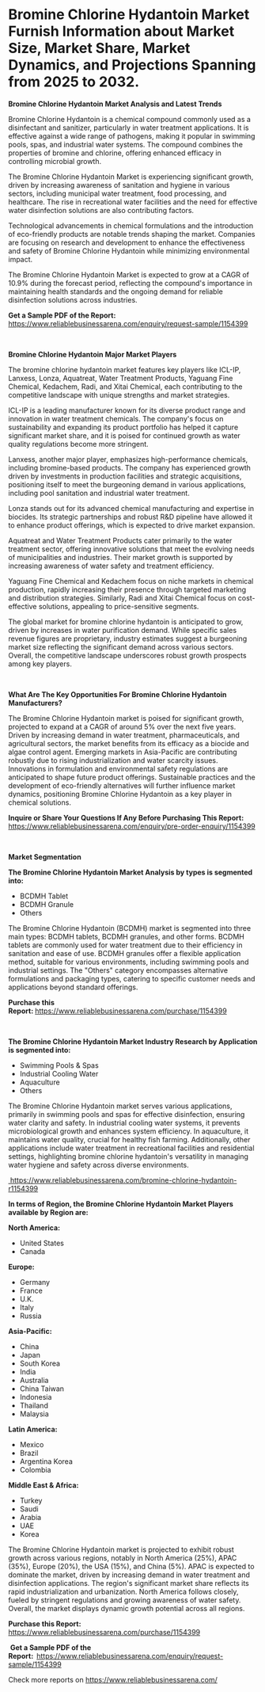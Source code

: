 <p><h1>Bromine Chlorine Hydantoin Market Furnish Information about Market Size, Market Share, Market Dynamics, and Projections Spanning from 2025 to 2032.</h1></p><p><strong>Bromine Chlorine Hydantoin Market Analysis and Latest Trends</strong></p>
<p><p>Bromine Chlorine Hydantoin is a chemical compound commonly used as a disinfectant and sanitizer, particularly in water treatment applications. It is effective against a wide range of pathogens, making it popular in swimming pools, spas, and industrial water systems. The compound combines the properties of bromine and chlorine, offering enhanced efficacy in controlling microbial growth.</p><p>The Bromine Chlorine Hydantoin Market is experiencing significant growth, driven by increasing awareness of sanitation and hygiene in various sectors, including municipal water treatment, food processing, and healthcare. The rise in recreational water facilities and the need for effective water disinfection solutions are also contributing factors. </p><p>Technological advancements in chemical formulations and the introduction of eco-friendly products are notable trends shaping the market. Companies are focusing on research and development to enhance the effectiveness and safety of Bromine Chlorine Hydantoin while minimizing environmental impact. </p><p>The Bromine Chlorine Hydantoin Market is expected to grow at a CAGR of 10.9% during the forecast period, reflecting the compound's importance in maintaining health standards and the ongoing demand for reliable disinfection solutions across industries.</p></p>
<p><strong>Get a Sample PDF of the Report:&nbsp;</strong> <a href="https://www.reliablebusinessarena.com/enquiry/request-sample/1154399?utm_campaign=2041&utm_medium=2&utm_source=Github&utm_content=ia&utm_term=03022025&utm_id=bromine-chlorine-hydantoin">https://www.reliablebusinessarena.com/enquiry/request-sample/1154399</a></p>
<p>&nbsp;</p>
<p><strong>Bromine Chlorine Hydantoin Major Market Players</strong></p>
<p><p>The bromine chlorine hydantoin market features key players like ICL-IP, Lanxess, Lonza, Aquatreat, Water Treatment Products, Yaguang Fine Chemical, Kedachem, Radi, and Xitai Chemical, each contributing to the competitive landscape with unique strengths and market strategies.</p><p>ICL-IP is a leading manufacturer known for its diverse product range and innovation in water treatment chemicals. The company's focus on sustainability and expanding its product portfolio has helped it capture significant market share, and it is poised for continued growth as water quality regulations become more stringent.</p><p>Lanxess, another major player, emphasizes high-performance chemicals, including bromine-based products. The company has experienced growth driven by investments in production facilities and strategic acquisitions, positioning itself to meet the burgeoning demand in various applications, including pool sanitation and industrial water treatment.</p><p>Lonza stands out for its advanced chemical manufacturing and expertise in biocides. Its strategic partnerships and robust R&D pipeline have allowed it to enhance product offerings, which is expected to drive market expansion.</p><p>Aquatreat and Water Treatment Products cater primarily to the water treatment sector, offering innovative solutions that meet the evolving needs of municipalities and industries. Their market growth is supported by increasing awareness of water safety and treatment efficiency.</p><p>Yaguang Fine Chemical and Kedachem focus on niche markets in chemical production, rapidly increasing their presence through targeted marketing and distribution strategies. Similarly, Radi and Xitai Chemical focus on cost-effective solutions, appealing to price-sensitive segments.</p><p>The global market for bromine chlorine hydantoin is anticipated to grow, driven by increases in water purification demand. While specific sales revenue figures are proprietary, industry estimates suggest a burgeoning market size reflecting the significant demand across various sectors. Overall, the competitive landscape underscores robust growth prospects among key players.</p></p>
<p>&nbsp;</p>
<p><strong>What Are The Key Opportunities For Bromine Chlorine Hydantoin Manufacturers?</strong></p>
<p><p>The Bromine Chlorine Hydantoin market is poised for significant growth, projected to expand at a CAGR of around 5% over the next five years. Driven by increasing demand in water treatment, pharmaceuticals, and agricultural sectors, the market benefits from its efficacy as a biocide and algae control agent. Emerging markets in Asia-Pacific are contributing robustly due to rising industrialization and water scarcity issues. Innovations in formulation and environmental safety regulations are anticipated to shape future product offerings. Sustainable practices and the development of eco-friendly alternatives will further influence market dynamics, positioning Bromine Chlorine Hydantoin as a key player in chemical solutions.</p></p>
<p><strong>Inquire or Share Your Questions If Any Before Purchasing This Report:</strong> <a href="https://www.reliablebusinessarena.com/enquiry/pre-order-enquiry/1154399?utm_campaign=2041&utm_medium=2&utm_source=Github&utm_content=ia&utm_term=03022025&utm_id=bromine-chlorine-hydantoin">https://www.reliablebusinessarena.com/enquiry/pre-order-enquiry/1154399</a></p>
<p>&nbsp;</p>
<p><strong>Market Segmentation</strong></p>
<p><strong>The Bromine Chlorine Hydantoin Market Analysis by types is segmented into:</strong></p>
<p><ul><li>BCDMH Tablet</li><li>BCDMH Granule</li><li>Others</li></ul></p>
<p><p>The Bromine Chlorine Hydantoin (BCDMH) market is segmented into three main types: BCDMH tablets, BCDMH granules, and other forms. BCDMH tablets are commonly used for water treatment due to their efficiency in sanitation and ease of use. BCDMH granules offer a flexible application method, suitable for various environments, including swimming pools and industrial settings. The "Others" category encompasses alternative formulations and packaging types, catering to specific customer needs and applications beyond standard offerings.</p></p>
<p><strong>Purchase this Report:&nbsp;</strong><a href="https://www.reliablebusinessarena.com/purchase/1154399?utm_campaign=2041&utm_medium=2&utm_source=Github&utm_content=ia&utm_term=03022025&utm_id=bromine-chlorine-hydantoin">https://www.reliablebusinessarena.com/purchase/1154399</a></p>
<p>&nbsp;</p>
<p><strong>The Bromine Chlorine Hydantoin Market Industry Research by Application is segmented into:</strong></p>
<p><ul><li>Swimming Pools & Spas</li><li>Industrial Cooling Water</li><li>Aquaculture</li><li>Others</li></ul></p>
<p><p>The Bromine Chlorine Hydantoin market serves various applications, primarily in swimming pools and spas for effective disinfection, ensuring water clarity and safety. In industrial cooling water systems, it prevents microbiological growth and enhances system efficiency. In aquaculture, it maintains water quality, crucial for healthy fish farming. Additionally, other applications include water treatment in recreational facilities and residential settings, highlighting bromine chlorine hydantoin's versatility in managing water hygiene and safety across diverse environments.</p></p>
<p><a href="https://www.reliablebusinessarena.com/bromine-chlorine-hydantoin-r1154399?utm_campaign=2041&utm_medium=2&utm_source=Github&utm_content=ia&utm_term=03022025&utm_id=bromine-chlorine-hydantoin">&nbsp;https://www.reliablebusinessarena.com/bromine-chlorine-hydantoin-r1154399</a></p>
<p><strong>In terms of Region, the Bromine Chlorine Hydantoin Market Players available by Region are:</strong></p>
<p>
    <p> <strong> North America: </strong>
        <ul>
            <li>United States</li>
            <li>Canada</li>
        </ul>
        </p> 
    <p> <strong> Europe: </strong>
        <ul>
            <li>Germany</li>
            <li>France</li>
            <li>U.K.</li>
            <li>Italy</li>
            <li>Russia</li>
        </ul>
        </p> 
    <p> <strong> Asia-Pacific: </strong>
        <ul>
            <li>China</li>
            <li>Japan</li>
            <li>South Korea</li>
            <li>India</li>
            <li>Australia</li>
            <li>China Taiwan</li>
            <li>Indonesia</li>
            <li>Thailand</li>
            <li>Malaysia</li>
        </ul>
        </p> 
    <p> <strong> Latin America: </strong>
        <ul>
            <li>Mexico</li>
            <li>Brazil</li>
            <li>Argentina Korea</li>
            <li>Colombia</li>
        </ul>
        </p> 
    <p> <strong> Middle East & Africa: </strong>
        <ul>
            <li>Turkey</li>
            <li>Saudi</li>
            <li>Arabia</li>
            <li>UAE</li>
            <li>Korea</li>
        </ul>
    </p>
    </p>
<p><p>The Bromine Chlorine Hydantoin market is projected to exhibit robust growth across various regions, notably in North America (25%), APAC (35%), Europe (20%), the USA (15%), and China (5%). APAC is expected to dominate the market, driven by increasing demand in water treatment and disinfection applications. The region's significant market share reflects its rapid industrialization and urbanization. North America follows closely, fueled by stringent regulations and growing awareness of water safety. Overall, the market displays dynamic growth potential across all regions.</p></p>
<p><strong>Purchase this Report: </strong><a href="https://www.reliablebusinessarena.com/purchase/1154399?utm_campaign=2041&utm_medium=2&utm_source=Github&utm_content=ia&utm_term=03022025&utm_id=bromine-chlorine-hydantoin">https://www.reliablebusinessarena.com/purchase/1154399</a></p>
<p>&nbsp;<strong>Get a Sample PDF of the Report:&nbsp;&nbsp;</strong><a href="https://www.reliablebusinessarena.com/enquiry/request-sample/1154399?utm_campaign=2041&utm_medium=2&utm_source=Github&utm_content=ia&utm_term=03022025&utm_id=bromine-chlorine-hydantoin">https://www.reliablebusinessarena.com/enquiry/request-sample/1154399</a></p>
<p><strong></strong></p>
<p>Check more reports on <a href="https://www.reliablebusinessarena.com/?utm_campaign=2041&utm_medium=2&utm_source=Github&utm_content=ia&utm_term=03022025&utm_id=bromine-chlorine-hydantoin">https://www.reliablebusinessarena.com/</a></p>